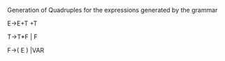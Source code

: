 Generation of Quadruples for the expressions generated by the grammar


E→E+T +T

T→T*F | F

F→( E ) |VAR
